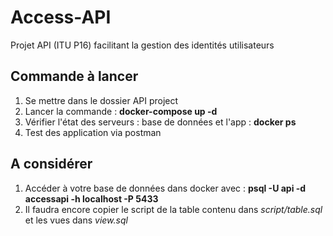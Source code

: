 # Access-API

Projet API (ITU P16) facilitant la gestion des identités utilisateurs

## Commande à lancer 
1. Se mettre dans le dossier API project
2. Lancer la commande : **docker-compose up -d**
3. Vérifier l'état des serveurs : base de données et l'app : **docker ps** 
4. Test des application via postman 

## A considérer 
1. Accéder à votre base de données dans docker avec : **psql -U api -d accessapi -h localhost -P 5433**
2. Il faudra encore copier le script de la table contenu dans _script/table.sql_ et les vues dans _view.sql_ 
